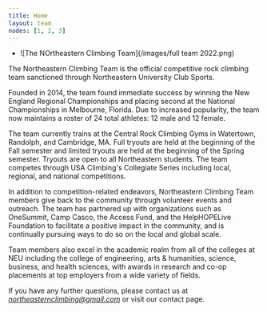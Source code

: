 ```yaml
---
title: Home
layout: team
nodes: [1, 2, 3]
---
```

- ![The NOrtheastern Climbing Team](/images/full team 2022.png)

The Northeastern Climbing Team is the official competitive rock climbing team sanctioned through Northeastern University Club Sports.

Founded in 2014, the team found immediate success by winning the New England Regional Championships and placing second at the National Championships in Melbourne, Florida. Due to increased popularity, the team now maintains a roster of 24 total athletes: 12 male and 12 female.

The team currently trains at the Central Rock Climbing Gyms in Watertown, Randolph, and Cambridge, MA. Full tryouts are held at the beginning of the Fall semester and limited tryouts are held at the beginning of the Spring semester. Tryouts are open to all Northeastern students. The team competes through USA Climbing's Collegiate Series including local, regional, and national competitions.

In addition to competition-related endeavors, Northeastern Climbing Team members give back to the community through volunteer events and outreach. The team has partnered up with organizations such as OneSummit, Camp Casco, the Access Fund, and the HelpHOPELive Foundation to facilitate a positive impact in the community, and is continually pursuing ways to do so on the local and global scale.

Team members also excel in the academic realm from all of the colleges at NEU including the college of engineering, arts & humanities, science, business, and health sciences, with awards in research and co-op placements at top employers from a wide variety of fields.

If you have any further questions, please contact us at *northeasternclimbing@gmail.com* or visit our contact page.
